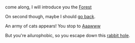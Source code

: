 come along, I will introduce you the [Forest](../forest/forest.md)

On second though, maybe I should [go back](../marshmallow.md).

An army of cats appears! You stop to [Aaawww](https://www.reddit.com/r/cats/)

But you're ailurophobic, so you escape down this [rabbit hole](rabbit-hole/rabbit-hole.md).
